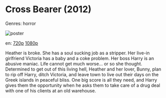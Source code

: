 # Cross Bearer (2012)

Genres: horror

![poster](http://image.tmdb.org/t/p/w500/3HFTyEGGIPTVScB4IDANV634KwP.jpg)

en:
  [720p](magnet:?xt=urn:btih:06CF231008011F5496A7085A7DA3440E76D0C8CA&tr=udp://glotorrents.pw:6969/announce&tr=udp://tracker.opentrackr.org:1337/announce&tr=udp://torrent.gresille.org:80/announce&tr=udp://tracker.openbittorrent.com:80&tr=udp://tracker.coppersurfer.tk:6969&tr=udp://tracker.leechers-paradise.org:6969&tr=udp://p4p.arenabg.ch:1337&tr=udp://tracker.internetwarriors.net:1337)
  [1080p](magnet:?xt=urn:btih:CC02FFD7D16F2DDE41F9D7CCFA0C8856A70F007B&tr=udp://glotorrents.pw:6969/announce&tr=udp://tracker.opentrackr.org:1337/announce&tr=udp://torrent.gresille.org:80/announce&tr=udp://tracker.openbittorrent.com:80&tr=udp://tracker.coppersurfer.tk:6969&tr=udp://tracker.leechers-paradise.org:6969&tr=udp://p4p.arenabg.ch:1337&tr=udp://tracker.internetwarriors.net:1337)
  


Heather is broke. She has a soul sucking job as a stripper. Her live-in girlfriend Victoria has a baby and a coke problem. Her boss Harry is an abusive maniac. Life cannot get much worse... or so she thought. Determined to get out of this living hell, Heather and her lover, Bunny, plan to rip off Harry, ditch Victoria, and leave town to live out their days on the Greek islands in peaceful bliss. One big score is all they need, and Harry gives them the opportunity when he asks them to take care of a drug deal with one of his clients at an old warehouse.